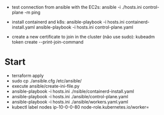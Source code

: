 * test connection from ansible with the EC2s:
     ansible -i ./hosts.ini control-plane -m ping

* install containerd and k8s:
     ansible-playbook -i hosts.ini containerd-install.yaml
     ansible-playbook -i hosts.ini control-plane.yaml

* create a new certificate to join in the cluster (não use sudo): kubeadm token create --print-join-command

# Start
* terraform apply
* sudo cp ./ansible.cfg /etc/ansible/
* execute ansible/create-ini-file.py
* ansible-playbook -i hosts.ini ./nsible/containerd-install.yaml
* ansible-playbook -i hosts.ini ./ansible/control-plane.yaml
* ansible-playbook -i hosts.ini ./ansible/workers.yaml.yaml
* kubectl label nodes ip-10-0-0-80 node-role.kubernetes.io/worker=
